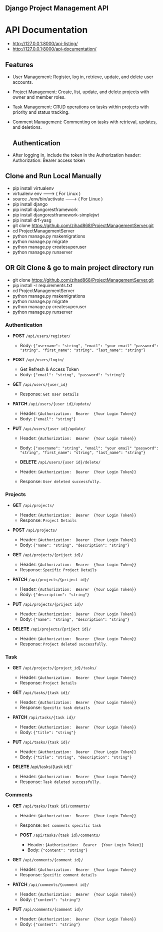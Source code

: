## Django  Project Management API

#  API Documentation 
-  http://127.0.0.1:8000/api-listing/
-  http://127.0.0.1:8000/api-documentation/

  
  ## Features
- User Management: Register, log in, retrieve, update, and delete user accounts.
- Project Management: Create, list, update, and delete projects with owner and member roles.
- Task Management: CRUD operations on tasks within projects with priority and status tracking.
- Comment Management: Commenting on tasks with retrieval, updates, and deletions.

  ##  Authentication
- After logging in, include the token in the Authorization header:
  Authorization:  Bearer access token


## Clone and Run Local Manually 
-  pip install virtualenv 
-  virtualenv env                    --->  ( For Linux )
-  source ./env/bin/activate   --->  ( For Linux )
-  pip install django
-  pip install djangorestframework
-  pip install djangorestframework-simplejwt
-  pip install drf-yasg
-  git clone https://github.com/zihad868/ProjectManagementServer.git
-  cd ProjectManagementServer
-  python manage.py makemigrations
-  python manage.py migrate
-  python manage.py createsuperuser
-  python manage.py runserver

## OR Git Clone & go to main project directory run
 -  git clone https://github.com/zihad868/ProjectManagementServer.git
 -  pip install -r requirements.txt
 -  cd ProjectManagementServer
 -  python manage.py makemigrations
 -  python manage.py migrate
 -  python manage.py  createsuperuser
 -  python manage.py runserver


### Authentication

- **POST** `/api/users/register/`
  - Body: `{"username": "string", "email": "your email" "password": "string", "first_name": "string", "last_name": "string"}`
 
    

- **POST** `/api/users/login/`
  - Get Refresh & Access Token
  - Body: `{"email": "string", "password": "string"}`
 
    

 - **GET** `/api/users/{user_id}`
   - Response: `Get User Details`


- **PATCH** `/api/users/{user id}/update/`
    - Header: `{Authorization:  Bearer  {Your Login Token}}`
    - Body: `{"email": "string"}`


- **PUT** `/api/users/{user id}/update/`
    - Header: `{Authorization:  Bearer  {Your Login Token}}`
    - Body: `{"username": "string", "email": "your email" "password": "string", "first_name": "string", "last_name": "string"}`
      
   - **DELETE** `/api/users/{user id}/delete/`
    - Header: `{Authorization:  Bearer  {Your Login Token}}`
    -  Response: `User deleted successfully.`


### Projects
- **GET** `/api/projects/`
    - Header: `{Authorization:  Bearer  {Your Login Token}}`
    - Response: `Project Details`

 - **POST** `/api/projects/`
    - Header: `{Authorization:  Bearer  {Your Login Token}}`
    -  Body: `{"name": "string", "description": "string"}`

 - **GET** `/api/projects/{priject id}/`
    - Header: `{Authorization:  Bearer  {Your Login Token}}`
    - Response: `Specific Project Details`

  - **PATCH** `/api/projects/{priject id}/`
    - Header: `{Authorization:  Bearer  {Your Login Token}}`
    -  Body: `{"description": "string"}`
   
 - **PUT** `/api/projects/{priject id}/`
    - Header: `{Authorization:  Bearer  {Your Login Token}}`
    -  Body: `{"name": "string", "description": "string"}`
  
  - **DELETE** `/api/projects/{priject id}/`
    - Header: `{Authorization:  Bearer  {Your Login Token}}`
    -  Response: `Project deleted successfully.`


### Task
- **GET** `/api/projects/{project_id}/tasks/`
    - Header: `{Authorization:  Bearer  {Your Login Token}}`
    - Response: `Project Details`

- **GET** `/api/tasks/{task id}/`
    - Header: `{Authorization:  Bearer  {Your Login Token}}`
    - Response: `Specific task details`

 - **PATCH** `/api/tasks/{task id}/`
    - Header: `{Authorization:  Bearer  {Your Login Token}}`
    -  Body: `{"title": "string"}`
   
 - **PUT** `/api/tasks/{task id}/`
    - Header: `{Authorization:  Bearer  {Your Login Token}}`
    -  Body: `{"title": "string", "description": "string"}`
  
  - **DELETE**  /api/tasks/{task id}/`
    - Header: `{Authorization:  Bearer  {Your Login Token}}`
    -  Response: `Task deleted successfully.`



  ### Comments
- **GET** `/api/tasks/{task id}/comments/`
    - Header: `{Authorization:  Bearer  {Your Login Token}}`
    - Response: `Get comments specific task`
 
  - **POST** `/api/tasks/{task id}/comments/`
    - Header: `{Authorization:  Bearer  {Your Login Token}}`
    -  Body: `{"content": "string"}`

- **GET** `/api/comments/{comment id}/`
    - Header: `{Authorization:  Bearer  {Your Login Token}}`
    - Response: `Specific comment details`

 - **PATCH** `/api/comments/{comment id}/`
    - Header: `{Authorization:  Bearer  {Your Login Token}}`
    -  Body: `{"content": "string"}`
   
 - **PUT** `/api/comments/{comment id}/`
    - Header: `{Authorization:  Bearer  {Your Login Token}}`
    -  Body: `{"content": "string"}`
